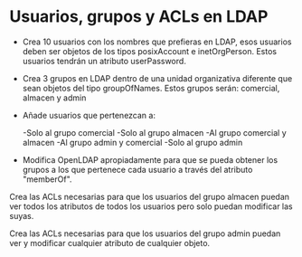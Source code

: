 # Usuarios, grupos y ACLs en LDAP

* Crea 10 usuarios con los nombres que prefieras en LDAP, esos usuarios deben ser objetos de los tipos posixAccount e inetOrgPerson. Estos usuarios tendrán un atributo userPassword.

* Crea 3 grupos en LDAP dentro de una unidad organizativa diferente que sean objetos del tipo groupOfNames. Estos grupos serán: comercial, almacen y admin

* Añade usuarios que pertenezcan a:

	-Solo al grupo comercial
	-Solo al grupo almacen
	-Al grupo comercial y almacen
	-Al grupo admin y comercial
	-Solo al grupo admin

* Modifica OpenLDAP apropiadamente para que se pueda obtener los grupos a los que pertenece cada usuario a través del atributo "memberOf".

Crea las ACLs necesarias para que los usuarios del grupo almacen puedan ver todos los atributos de todos los usuarios pero solo puedan modificar las suyas.

Crea las ACLs necesarias para que los usuarios del grupo admin puedan ver y modificar cualquier atributo de cualquier objeto.


